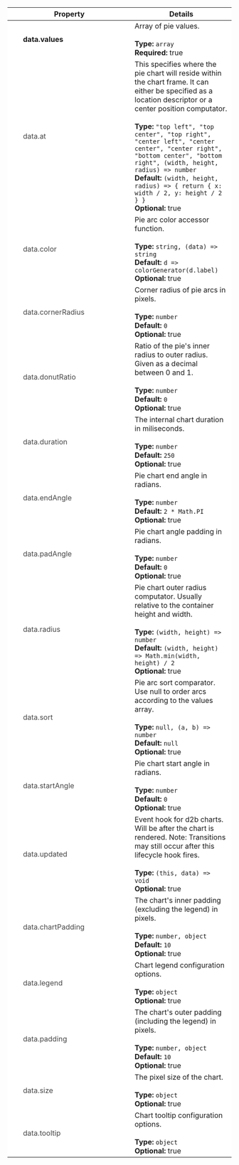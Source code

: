 

<script>
  function toggleNextRow(el) {
    const nextRow = el.nextElementSibling;
    nextRow.classList.toggle('hidden');
    el.classList.toggle('expanded');
  } 
</script>

<style>
  .optional {
    opacity: 0.8;
  }

  .required {
    font-weight: bold;
  }

  .parent td:first-child > div::before {
    position: absolute;
    left: -12px;
    content: '\f0da';
    font-family: FontAwesome;
  }

  .expanded td:first-child > div::before {
    content: '\f0d7';
    font-family: FontAwesome;
  }

  .child > td {
    padding: 0 !important;
    border: none !important;
  }

  .child table {
    margin: 0 !important;
    border: 0 !important;
  }

  tr td:first-child {
    min-width: 250px;
    max-width: 250px;
    width: 250px;
  }

  tr td:first-child > div {
    position: relative;
  }

  tr {
    background-color: white !important;
  }

  tr.hidden {
    display: none;
  }

  td {
    position: relative;
  }

  tbody tr td:first-child {
    padding-left: 20px;
  }
</style>

<table><thead><tr><th>Property</th><th>Details</th></tr></thead><tbody><tr class="parent" onclick="toggleNextRow(this)"><td><div style="margin-left:15px;" class="required">data.values</div></td><td>Array of pie values.<br><br><strong>Type:</strong> <code>array</code><br><strong>Required:</strong> true<br></td></tr><tr class="child hidden">
        <td colspan="2"><table><tbody><tr null><td><div style="margin-left:30px;" class="required">value.label</div></td><td>Pie arc label.<br><br><strong>Type:</strong> <code>string</code><br><strong>Required:</strong> true<br></td></tr><tr null><td><div style="margin-left:30px;" class="required">value.value</div></td><td>Pie arc value.<br><br><strong>Type:</strong> <code>number</code><br><strong>Required:</strong> true<br></td></tr><tr null><td><div style="margin-left:30px;" class="optional">value.color</div></td><td>Arc color, if set, this will override the pie's arc color accessor.<br><br><strong>Type:</strong> <code>string</code><br><strong>Optional:</strong> true<br></td></tr><tr null><td><div style="margin-left:30px;" class="optional">value.empty</div></td><td>Initial arc visibility state, this will be modified internally by the pie chart.<br><br><strong>Type:</strong> <code>boolean</code><br><strong>Optional:</strong> true<br></td></tr><tr null><td><div style="margin-left:30px;" class="optional">value.legendIcon</div></td><td>Legend icon symbol type. This can either be a font awesome character code (e.g. '\uf111' for a circle), [d3 symbol](https://github.com/d3/d3-shape#symbols) or [d2b symbol](https://docs.d2bjs.org/shape/symbols.html). If set, this will override the legend's icon property.<br><br><strong>Type:</strong> <code>string, SymbolType</code><br><strong>Optional:</strong> true<br></td></tr><tr null><td><div style="margin-left:30px;" class="optional">value.tooltip</div></td><td>Arc tooltip content, if set, this will override the pie's arc tooltip accessor. Use null to disable the tooltip for this arc.<br><br><strong>Type:</strong> <code>string, null</code><br><strong>Optional:</strong> true<br></td></tr></tbody></table></td>
      </tr><tr null><td><div style="margin-left:15px;" class="optional">data.at</div></td><td>This specifies where the pie chart will reside within the chart frame. It can either be specified as a location descriptor or a center position computator.<br><br><strong>Type:</strong> <code>"top left", "top center", "top right", "center left", "center center", "center right", "bottom center", "bottom right", (width, height, radius) => number</code><br><strong>Default:</strong> <code>(width, height, radius) => { return { x: width / 2, y: height / 2 } }</code><br><strong>Optional:</strong> true<br></td></tr><tr null><td><div style="margin-left:15px;" class="optional">data.color</div></td><td>Pie arc color accessor function.<br><br><strong>Type:</strong> <code>string, (data) => string</code><br><strong>Default:</strong> <code>d => colorGenerator(d.label)</code><br><strong>Optional:</strong> true<br></td></tr><tr null><td><div style="margin-left:15px;" class="optional">data.cornerRadius</div></td><td>Corner radius of pie arcs in pixels.<br><br><strong>Type:</strong> <code>number</code><br><strong>Default:</strong> <code>0</code><br><strong>Optional:</strong> true<br></td></tr><tr null><td><div style="margin-left:15px;" class="optional">data.donutRatio</div></td><td>Ratio of the pie's inner radius to outer radius. Given as a decimal between 0 and 1.<br><br><strong>Type:</strong> <code>number</code><br><strong>Default:</strong> <code>0</code><br><strong>Optional:</strong> true<br></td></tr><tr null><td><div style="margin-left:15px;" class="optional">data.duration</div></td><td>The internal chart duration in miliseconds.<br><br><strong>Type:</strong> <code>number</code><br><strong>Default:</strong> <code>250</code><br><strong>Optional:</strong> true<br></td></tr><tr null><td><div style="margin-left:15px;" class="optional">data.endAngle</div></td><td>Pie chart end angle in radians.<br><br><strong>Type:</strong> <code>number</code><br><strong>Default:</strong> <code>2 * Math.PI</code><br><strong>Optional:</strong> true<br></td></tr><tr null><td><div style="margin-left:15px;" class="optional">data.padAngle</div></td><td>Pie chart angle padding in radians.<br><br><strong>Type:</strong> <code>number</code><br><strong>Default:</strong> <code>0</code><br><strong>Optional:</strong> true<br></td></tr><tr null><td><div style="margin-left:15px;" class="optional">data.radius</div></td><td>Pie chart outer radius computator. Usually relative to the container height and width.<br><br><strong>Type:</strong> <code>(width, height) => number</code><br><strong>Default:</strong> <code>(width, height) => Math.min(width, height) / 2</code><br><strong>Optional:</strong> true<br></td></tr><tr null><td><div style="margin-left:15px;" class="optional">data.sort</div></td><td>Pie arc sort comparator. Use null to order arcs according to the values array.<br><br><strong>Type:</strong> <code>null, (a, b) => number</code><br><strong>Default:</strong> <code>null</code><br><strong>Optional:</strong> true<br></td></tr><tr null><td><div style="margin-left:15px;" class="optional">data.startAngle</div></td><td>Pie chart start angle in radians.<br><br><strong>Type:</strong> <code>number</code><br><strong>Default:</strong> <code>0</code><br><strong>Optional:</strong> true<br></td></tr><tr null><td><div style="margin-left:15px;" class="optional">data.updated</div></td><td>Event hook for d2b charts. Will be after the chart is rendered. Note: Transitions may still occur after this lifecycle hook fires.<br><br><strong>Type:</strong> <code>(this, data) => void</code><br><strong>Optional:</strong> true<br></td></tr><tr class="parent" onclick="toggleNextRow(this)"><td><div style="margin-left:15px;" class="optional">data.chartPadding</div></td><td>The chart's inner padding (excluding the legend) in pixels.<br><br><strong>Type:</strong> <code>number, object</code><br><strong>Default:</strong> <code>10</code><br><strong>Optional:</strong> true<br></td></tr><tr class="child hidden">
        <td colspan="2"><table><tbody><tr null><td><div style="margin-left:30px;" class="required">chartPadding.bottom</div></td><td><strong>Type:</strong> <code>number</code><br><strong>Required:</strong> true<br></td></tr><tr null><td><div style="margin-left:30px;" class="required">chartPadding.left</div></td><td><strong>Type:</strong> <code>number</code><br><strong>Required:</strong> true<br></td></tr><tr null><td><div style="margin-left:30px;" class="required">chartPadding.right</div></td><td><strong>Type:</strong> <code>number</code><br><strong>Required:</strong> true<br></td></tr><tr null><td><div style="margin-left:30px;" class="required">chartPadding.top</div></td><td><strong>Type:</strong> <code>number</code><br><strong>Required:</strong> true<br></td></tr></tbody></table></td>
      </tr><tr class="parent" onclick="toggleNextRow(this)"><td><div style="margin-left:15px;" class="optional">data.legend</div></td><td>Chart legend configuration options.<br><br><strong>Type:</strong> <code>object</code><br><strong>Optional:</strong> true<br></td></tr><tr class="child hidden">
        <td colspan="2"><table><tbody><tr null><td><div style="margin-left:30px;" class="optional">legend.clickable</div></td><td>Whether the legend will hide / show arcs on click.<br><br><strong>Type:</strong> <code>boolean</code><br><strong>Default:</strong> <code>true</code><br><strong>Optional:</strong> true<br></td></tr><tr null><td><div style="margin-left:30px;" class="optional">legend.dblclickable</div></td><td>Whether the legend will hide / show arcs on dblclick.<br><br><strong>Type:</strong> <code>boolean</code><br><strong>Default:</strong> <code>true</code><br><strong>Optional:</strong> true<br></td></tr><tr null><td><div style="margin-left:30px;" class="optional">legend.enabled</div></td><td>Enable or disable the legend.<br><br><strong>Type:</strong> <code>boolean</code><br><strong>Default:</strong> <code>true</code><br><strong>Optional:</strong> true<br></td></tr><tr null><td><div style="margin-left:30px;" class="optional">legend.icon</div></td><td>Legend icon symbol type. This can either be a font awesome character code (e.g. '\uf111' for a circle), [d3 symbol](https://github.com/d3/d3-shape#symbols) or [d2b symbol](https://docs.d2bjs.org/shape/symbols.html). This can also be provided as an accessor to the pie value.<br><br><strong>Type:</strong> <code>string, SymbolType, (data) => string, SymbolType</code><br><strong>Default:</strong> <code>d3.symbolCircle</code><br><strong>Optional:</strong> true<br></td></tr><tr null><td><div style="margin-left:30px;" class="optional">legend.orient</div></td><td>Legend orientation, relative to the chart.<br><br><strong>Type:</strong> <code>"top", "left", "right", "bottom"</code><br><strong>Default:</strong> <code>'bottom'</code><br><strong>Optional:</strong> true<br></td></tr></tbody></table></td>
      </tr><tr class="parent" onclick="toggleNextRow(this)"><td><div style="margin-left:15px;" class="optional">data.padding</div></td><td>The chart's outer padding (including the legend) in pixels.<br><br><strong>Type:</strong> <code>number, object</code><br><strong>Default:</strong> <code>10</code><br><strong>Optional:</strong> true<br></td></tr><tr class="child hidden">
        <td colspan="2"><table><tbody><tr null><td><div style="margin-left:30px;" class="required">padding.bottom</div></td><td><strong>Type:</strong> <code>number</code><br><strong>Required:</strong> true<br></td></tr><tr null><td><div style="margin-left:30px;" class="required">padding.left</div></td><td><strong>Type:</strong> <code>number</code><br><strong>Required:</strong> true<br></td></tr><tr null><td><div style="margin-left:30px;" class="required">padding.right</div></td><td><strong>Type:</strong> <code>number</code><br><strong>Required:</strong> true<br></td></tr><tr null><td><div style="margin-left:30px;" class="required">padding.top</div></td><td><strong>Type:</strong> <code>number</code><br><strong>Required:</strong> true<br></td></tr></tbody></table></td>
      </tr><tr class="parent" onclick="toggleNextRow(this)"><td><div style="margin-left:15px;" class="optional">data.size</div></td><td>The pixel size of the chart.<br><br><strong>Type:</strong> <code>object</code><br><strong>Optional:</strong> true<br></td></tr><tr class="child hidden">
        <td colspan="2"><table><tbody><tr null><td><div style="margin-left:30px;" class="optional">size.height</div></td><td>The pixel height of the chart. If not given, the container height will be used.<br><br><strong>Type:</strong> <code>number</code><br><strong>Optional:</strong> true<br></td></tr><tr null><td><div style="margin-left:30px;" class="optional">size.width</div></td><td>The pixel width of the chart. If not given, the container width will be used.<br><br><strong>Type:</strong> <code>number</code><br><strong>Optional:</strong> true<br></td></tr></tbody></table></td>
      </tr><tr class="parent" onclick="toggleNextRow(this)"><td><div style="margin-left:15px;" class="optional">data.tooltip</div></td><td>Chart tooltip configuration options.<br><br><strong>Type:</strong> <code>object</code><br><strong>Optional:</strong> true<br></td></tr><tr class="child hidden">
        <td colspan="2"><table><tbody><tr null><td><div style="margin-left:30px;" class="optional">tooltip.at</div></td><td>This specifies where the tooltip will be positioned relative to the hovered item. By default, this will alternate between 'center left' and 'center right' depending on the position of the cursor relative to the viewport.<br><br><strong>Type:</strong> <code>"top left", "top center", "top right", "center left", "center center", "center right", "bottom center", "bottom right"</code><br><strong>Optional:</strong> true<br></td></tr><tr null><td><div style="margin-left:30px;" class="optional">tooltip.followMouse</div></td><td>Tooltip will follow the mouse instead of being placed in a static position relative to the hovered element.<br><br><strong>Type:</strong> <code>boolean</code><br><strong>Default:</strong> <code>true</code><br><strong>Optional:</strong> true<br></td></tr><tr null><td><div style="margin-left:30px;" class="optional">tooltip.html</div></td><td>Html content to be displayed in the arc's tooltip. A null value will disable the arc's tooltip.<br><br><strong>Type:</strong> <code>null, string, (data, value, percent) => string, null</code><br><strong>Default:</strong> <code>(d, percent) => `<b>${d.label}</b>: ${d.value} (${d3.format('.0%')(percent)})`</code><br><strong>Optional:</strong> true<br></td></tr><tr null><td><div style="margin-left:30px;" class="optional">tooltip.my</div></td><td>Orientation of the tooltip. By default, this will alternate between 'left' and 'right' depending on the position of the cursor relative to the viewport.<br><br><strong>Type:</strong> <code>"top", "left", "right", "bottom"</code><br><strong>Optional:</strong> true<br></td></tr></tbody></table></td>
      </tr></tbody></table>